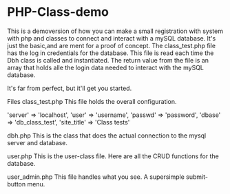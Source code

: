 # PHP-Class-demo
This is a demoversion of how you can make a small registration with system with php and classes to connect and interact with a mySQL database. It's just the basic,and are ment for a proof of concept. The class_test.php file has the log in credentials for the database. This file is read each time the Dbh class is called and instantiated. The return value from the file is an array that holds alle the login data needed to interact with the mySQL database.

It's far from perfect, but it'll get you started.


Files
class_test.php
This file holds the overall  configuration.

'server' => 'localhost',
'user' => 'username',
'passwd' => 'password',
'dbase' => 'db_class_test',
'site_title' => 'Class tests'

dbh.php
This is the class that does the actual connection to the mysql server and database.

user.php
This is the user-class file. Here are all the CRUD functions for the database.

user_admin.php
This file handles what you see. A supersimple submit-button menu.
